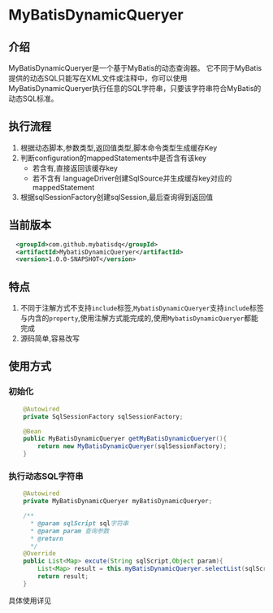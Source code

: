 # MyBatisDynamicQueryer

## 介绍
MyBatisDynamicQueryer是一个基于MyBatis的动态查询器。
它不同于MyBatis提供的动态SQL只能写在XML文件或注释中，你可以使用MyBatisDynamicQueryer执行任意的SQL字符串，只要该字符串符合MyBatis的动态SQL标准。

## 执行流程
1. 根据动态脚本,参数类型,返回值类型,脚本命令类型生成缓存Key
2. 判断configuration的mappedStatements中是否含有该key
    - 若含有,直接返回该缓存key
    - 若不含有
      languageDriver创建SqlSource并生成缓存key对应的mappedStatement
3. 根据sqlSessionFactory创建sqlSession,最后查询得到返回值
   
## 当前版本

```xml
  <groupId>com.github.mybatisdq</groupId>
  <artifactId>MybatisDynamicQueryer</artifactId>
  <version>1.0.0-SNAPSHOT</version>
```

## 特点
1. 不同于注解方式不支持`include`标签,`MybatisDynamicQueryer`支持`include`标签与内含的`property`,使用注解方式能完成的,使用`MybatisDynamicQueryer`都能完成
2. 源码简单,容易改写

## 使用方式

### 初始化

```java
    @Autowired
    private SqlSessionFactory sqlSessionFactory;

    @Bean
    public MyBatisDynamicQueryer getMyBatisDynamicQueryer(){
        return new MyBatisDynamicQueryer(sqlSessionFactory);
    }
```

### 执行动态SQL字符串
```java
    @Autowired
    private MyBatisDynamicQueryer myBatisDynamicQueryer;

    /**
      * @param sqlScript sql字符串
      * @param param 查询参数
      * @return
      */
    @Override
    public List<Map> excute(String sqlScript,Object param){
        List<Map> result = this.myBatisDynamicQueryer.selectList(sqlScript, param, Map.class);
        return result;
    }
```

具体使用详见